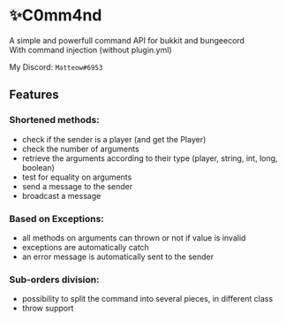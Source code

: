 # ✨C0mm4nd
A simple and powerfull command API for bukkit and bungeecord  
With command injection (without plugin.yml)  

My Discord: ``Matteow#6953``

## Features
### Shortened methods:
* check if the sender is a player (and get the Player)
* check the number of arguments
* retrieve the arguments according to their type (player, string, int, long, boolean)
* test for equality on arguments
* send a message to the sender
* broadcast a message
### Based on Exceptions:
* all methods on arguments can thrown or not if value is invalid
* exceptions are automatically catch
* an error message is automatically sent to the sender
### Sub-orders division:
* possibility to split the command into several pieces, in different class
* throw support

